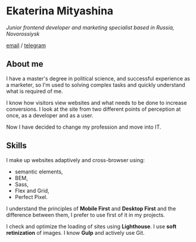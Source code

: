 # **Ekaterina Mityashina**

*Junior frontend developer and marketing specialist based in Russia, Novorossiysk*

[email](mailto:mitiashina.k@ya.ru) / [telegram](https://t.me/seamkate) 

## About me
I have a master's degree in political science, and successful experience as a marketer, so I'm used to solving complex tasks and quickly understand what is required of me.

I know how visitors view websites and what needs to be done to increase conversions. I look at the site from two different points of perception at once, as a developer and as a user.

Now I have decided to change my profession and move into IT.

## Skills 
I make up websites adaptively and cross-browser using:
* semantic elements,
* BEM,
* Sass,
* Flex and Grid,
* Perfect Pixel.

I understand the principles of **Mobile First** and **Desktop First** and the difference between them, I prefer to use first of it in my projects.

I check and optimize the loading of sites using **Lighthouse**. I use **soft retinization** of images. I know **Gulp** and actively use Git.